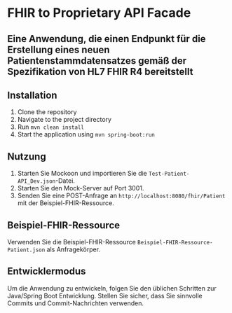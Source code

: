 # FHIR to Proprietary API Facade

## Eine Anwendung, die einen Endpunkt für die Erstellung eines neuen Patientenstammdatensatzes gemäß der Spezifikation von HL7 FHIR R4 bereitstellt

## Installation
1. Clone the repository
2. Navigate to the project directory
3. Run `mvn clean install`
4. Start the application using `mvn spring-boot:run`

## Nutzung
1. Starten Sie Mockoon und importieren Sie die `Test-Patient-API_Dev.json`-Datei.
2. Starten Sie den Mock-Server auf Port 3001.
3. Senden Sie eine POST-Anfrage an `http://localhost:8080/fhir/Patient` mit der Beispiel-FHIR-Ressource.

## Beispiel-FHIR-Ressource
Verwenden Sie die Beispiel-FHIR-Ressource `Beispiel-FHIR-Ressource-Patient.json` als Anfragekörper.

## Entwicklermodus
Um die Anwendung zu entwickeln, folgen Sie den üblichen Schritten zur Java/Spring Boot Entwicklung. Stellen Sie sicher, dass Sie sinnvolle Commits und Commit-Nachrichten verwenden.
